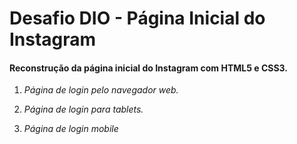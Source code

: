 # Desafio DIO - Página Inicial do Instagram 	



#### Reconstrução da página inicial do Instagram com HTML5 e CSS3.



1. *Página de login pelo navegador web.*



2. *Página de login para tablets.*

   

3. *Página de login mobile*

   